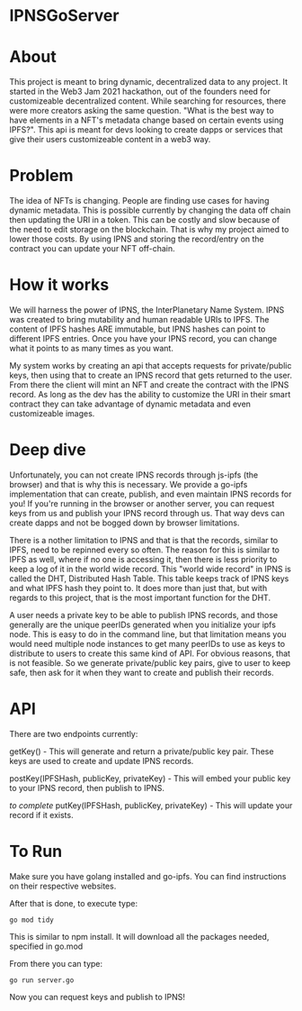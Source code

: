 # IPNSGoServer

# About 

This project is meant to bring dynamic, decentralized data to any project. It started in the Web3 Jam 2021 hackathon, out of the founders need for customizeable decentralized content. While searching for resources, there were more creators asking the same question. "What is the best way to have elements in a NFT's metadata change based on certain events using IPFS?". This api is meant for devs looking to create dapps or services that give their users customizeable content in a web3 way. 

# Problem

The idea of NFTs is changing. People are finding use cases for having dynamic metadata. This is possible currently by changing the data off chain then updating the URI in a token. This can be costly and slow because of the need to edit storage on the blockchain. That is why my project aimed to lower those costs. By using IPNS and storing the record/entry on the contract you can update your NFT off-chain. 
 

# How it works
We will harness the power of IPNS, the InterPlanetary Name System. IPNS was created to bring mutability and human readable URIs to IPFS. The content of IPFS hashes ARE immutable, but IPNS hashes can point to different IPFS entries. Once you have your IPNS record, you can change what it points to as many times as you want.

My system works by creating an api that accepts requests for private/public keys, then using that to create an IPNS record that gets returned to the user. From there the client will mint an NFT and create the contract with the IPNS record. As long as the dev has the ability to customize the URI in their smart contract they can take advantage of dynamic metadata and even customizeable images.

# Deep dive

Unfortunately, you can not create IPNS records through js-ipfs (the browser) and that is why this is necessary. We provide a go-ipfs implementation that can create, publish, and even maintain IPNS records for you! If you're running in the browser or another server, you can request keys from us and publish your IPNS record through us. That way devs can create dapps and not be bogged down by browser limitations.

There is a nother limitation to IPNS and that is that the records, similar to IPFS, need to be repinned every so often. The reason for this is similar to IPFS as well, where if no one is accessing it, then there is less priority to keep a log of it in the world wide record. This "world wide record" in IPNS is called the DHT, Distributed Hash Table. This table keeps track of IPNS keys and what IPFS hash they point to. It does more than just that, but with regards to this project, that is the most important function for the DHT.

A user needs a private key to be able to publish IPNS records, and those generally are the unique peerIDs generated when you initialize your ipfs node. This is easy to do in the command line, but that limitation means you would need multiple node instances to get many peerIDs to use as keys to distribute to users to create this same kind of API. For obvious reasons, that is not feasible. So we generate private/public key pairs, give to user to keep safe, then ask for it when they want to create and publish their records. 

# API 

There are two endpoints currently:

getKey() - This will generate and return a private/public key pair. These keys are used to create and update IPNS records.

postKey(IPFSHash, publicKey, privateKey) - This will embed your public key to your IPNS record, then publish to IPNS.

*to complete*
putKey(IPFSHash, publicKey, privateKey) - This will update your record if it exists. 


# To Run
Make sure you have golang installed and go-ipfs. You can find instructions on their respective websites.

After that is done, to execute type:

`go mod tidy`

This is similar to npm install. It will download all the packages needed, specified in go.mod

From there you can type:

`go run server.go`

Now you can request keys and publish to IPNS!
